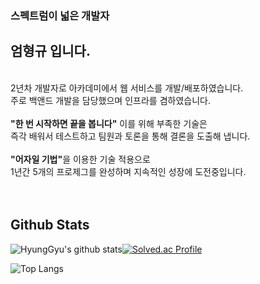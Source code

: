 ### 스펙트럼이 넓은 개발자
## 엄형규 입니다.
<br/> 
2년차 개발자로 아카데미에서 웹 서비스를 개발/배포하였습니다.
<br/> 
주로 백앤드 개발을 담당했으며 인프라를 겸하였습니다.
<br/> 
<br/> 
<b>"한 번 시작하면 끝을 봅니다"</b> 이를 위해 부족한 기술은
<br/> 
즉각 배워서 테스트하고 팀원과 토론을 통해 결론을 도출해 냅니다.
<br/> 
<br/> 
<b>"어자일 기법"</b>을 이용한 기술 적용으로
<br/> 
1년간 5개의 프로제그를 완성하며 지속적인 성장에 도전중입니다.
<br/> 
<br/> 
<br/> 

## Github Stats  
![HyungGyu's github stats](https://github-readme-stats.vercel.app/api?username=goeom77&show_icons=true&theme=tokyonight)[![Solved.ac Profile](http://mazassumnida.wtf/api/v2/generate_badge?boj=7eom14)](https://solved.ac/7eom14/)
<br/>  

![Top Langs](https://github-readme-stats.vercel.app/api/top-langs/?username=goeom77&layout=compact&theme=dark)
